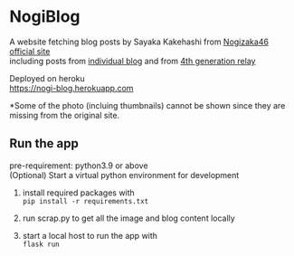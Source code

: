 # NogiBlog

A website fetching blog posts by Sayaka Kakehashi from [Nogizaka46 official site](https://www.nogizaka46.com/s/n46/diary/MEMBER?ima=5608)  
including posts from [individual blog](https://www.nogizaka46.com/s/n46/diary/MEMBER/list?ima=1834&page=0&ct=48009&cd=MEMBER)
and from [4th generation relay](https://www.nogizaka46.com/s/n46/diary/MEMBER/list?ima=1604&ct=40005)

Deployed on heroku  
https://nogi-blog.herokuapp.com  
  
*Some of the photo (incluing thumbnails) cannot be shown since they are missing from the original site.

## Run the app
pre-requirement: python3.9 or above  
(Optional) Start a virtual python environment for development  
1. install required packages with  
`pip install -r requirements.txt`  

2. run scrap.py to get all the image and blog content locally  

3. start a local host to run the app with  
`flask run`
